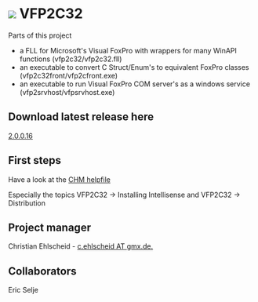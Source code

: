# <a href="https://vfpx.github.io"><img src="https://vfpx.github.io/images/vfpxbanner.gif"></img></a> VFP2C32

Parts of this project
* a FLL for Microsoft's Visual FoxPro with wrappers for many WinAPI functions (vfp2c32/vfp2c32.fll)
* an executable to convert C Struct/Enum's to equivalent FoxPro classes (vfp2c32front/vfp2cfront.exe)
* an executable to run Visual FoxPro COM server's as a windows service (vfp2srvhost/vfpsrvhost.exe)

## Download latest release here
[2.0.0.16](https://github.com/ChristianEhlscheid/vfp2c32/releases/download/v2.0.0.16/vfp2c32.zip)

## First steps
Have a look at the [CHM helpfile](/vfp2c32help/chm/vfp2c32.chm?raw=true)

Especially the topics VFP2C32 -> Installing Intellisense and VFP2C32 -> Distribution

## Project manager
Christian Ehlscheid - [c.ehlscheid AT gmx.de.](mailto:c.ehlscheid@gmx.de)

## Collaborators
Eric Selje
